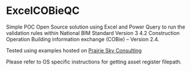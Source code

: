 # ExcelCOBieQC

Simple POC Open Source solution using Excel and Power Query to run the validation rules within National BIM Standard Version 3 4.2 Construction Operation Building information exchange (COBie) – Version 2.4.

Tested using examples hosted on [Prairie Sky Consulting]( https://prairieskyconsulting.com/examples)

Please refer to OS specific instructions for getting asset register filepath.
